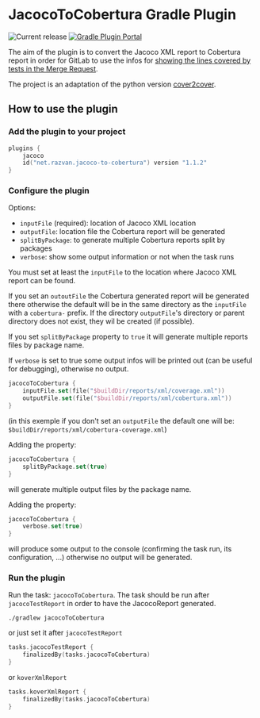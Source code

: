 # JacocoToCobertura Gradle Plugin

![Current release](https://img.shields.io/github/v/release/razvn/jacoco-to-cobertura-gradle-plugin)
[![Gradle Plugin Portal](https://img.shields.io/badge/Gradle-v1.1.2-blue.svg)](https://plugins.gradle.org/plugin/net.razvan.jacoco-to-cobertura)

The aim of the plugin is to convert the Jacoco XML report to Cobertura report in order for GitLab to use the infos 
for [showing the lines covered by tests in the Merge Request](https://docs.gitlab.com/ee/ci/testing/test_coverage_visualization.html).

The project is an adaptation of the python version [cover2cover](https://github.com/rix0rrr/cover2cover).

## How to use the plugin

### Add the plugin to your project
```kotlin
plugins {
    jacoco
    id("net.razvan.jacoco-to-cobertura") version "1.1.2"
}
```

### Configure the plugin

Options:
- `inputFile` (required): location of Jacoco XML location
- `outputFile`: location file the Cobertura report will be generated
- `splitByPackage`: to generate multiple Cobertura reports split by packages
- `verbose`: show some output information or not when the task runs

You must set at least the `inputFile` to the location where Jacoco XML report can be found.

If you set an `outoutFile` the Cobertura generated report will be generated there otherwise the default will be in the 
same directory as the `inputFile` with a `cobertura-` prefix. 
If the directory `outputFile`'s directory or parent directory does not exist, they wil be created (if possible).

If you set `splitByPackage` property to `true` it will generate multiple reports files by package name.

If `verbose` is set to true some output infos will be printed out (can be useful for debugging), otherwise no output.

```kotlin
jacocoToCobertura {
    inputFile.set(file("$buildDir/reports/xml/coverage.xml"))
    outputFile.set(file("$buildDir/reports/xml/cobertura.xml"))
}
```
(in this exemple if you don't set an `outputFile` the default one will be: `$buildDir/reports/xml/cobertura-coverage.xml`)

Adding the property:
```kotlin
jacocoToCobertura {
    splitByPackage.set(true)
}
```
will generate multiple output files by the package name.

Adding the property:
```kotlin
jacocoToCobertura {
    verbose.set(true)
}
```
will produce some output to the console (confirming the task run, its configuration, ...) otherwise no output will be generated.

### Run the plugin
Run the task: `jacocoToCobertura`. The task should be run after `jacocoTestReport` in order to have the JacocoReport generated.
```shell
./gradlew jacocoToCobertura
```

or just set it after `jacocoTestReport`
```kotlin
tasks.jacocoTestReport {
    finalizedBy(tasks.jacocoToCobertura)
}
```
or `koverXmlReport`
```kotlin
tasks.koverXmlReport {
    finalizedBy(tasks.jacocoToCobertura)
}
```

